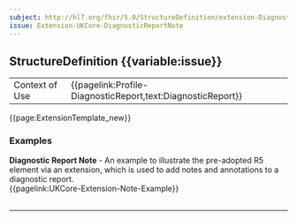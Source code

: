 ```yaml
---
subject: http://hl7.org/fhir/5.0/StructureDefinition/extension-DiagnosticReport.note
issue: Extension-UKCore-DiagnosticReportNote
---
```

## StructureDefinition {{variable:issue}}

<table id="addToTranspose">
<tr><td>Context of Use</td>
<td>{{pagelink:Profile-DiagnosticReport,text:DiagnosticReport}}</td>
</tr>
</table>

{{page:ExtensionTemplate_new}}

<div id="Examples" class="tabcontent">
  <h3>Examples</h3>
  <b>Diagnostic Report Note</b> - An example to illustrate the pre-adopted R5 element via an extension, which is used to add notes and annotations to a diagnostic report.<br>
  {{pagelink:UKCore-Extension-Note-Example}}
  <br><br>
</div>

---